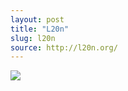 ```yaml
---
layout: post
title: "L20n"
slug: l20n
source: http://l20n.org/
---
```


<img src="/beautiful-open/screenshots/l20n.png">

